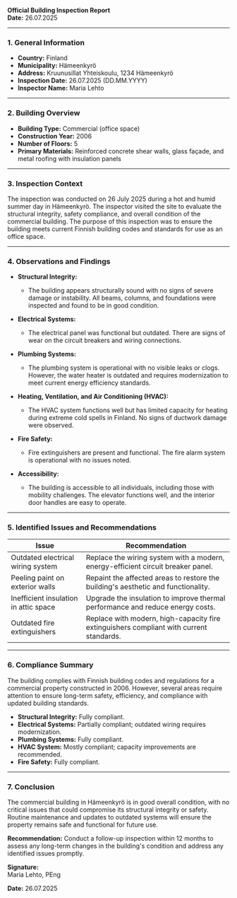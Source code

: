 

**Official Building Inspection Report**  
**Date:** 26.07.2025  

---

### **1. General Information**

- **Country:** Finland  
- **Municipality:** Hämeenkyrö  
- **Address:** Kruunusillat Yhteiskoulu, 1234 Hämeenkyrö  
- **Inspection Date:** 26.07.2025 (DD.MM.YYYY)  
- **Inspector Name:** Maria Lehto  

---

### **2. Building Overview**

- **Building Type:** Commercial (office space)  
- **Construction Year:** 2006  
- **Number of Floors:** 5  
- **Primary Materials:** Reinforced concrete shear walls, glass façade, and metal roofing with insulation panels  

---

### **3. Inspection Context**

The inspection was conducted on 26 July 2025 during a hot and humid summer day in Hämeenkyrö. The inspector visited the site to evaluate the structural integrity, safety compliance, and overall condition of the commercial building. The purpose of this inspection was to ensure the building meets current Finnish building codes and standards for use as an office space.

---

### **4. Observations and Findings**

- **Structural Integrity:**  
  - The building appears structurally sound with no signs of severe damage or instability. All beams, columns, and foundations were inspected and found to be in good condition.  

- **Electrical Systems:**  
  - The electrical panel was functional but outdated. There are signs of wear on the circuit breakers and wiring connections.  

- **Plumbing Systems:**  
  - The plumbing system is operational with no visible leaks or clogs. However, the water heater is outdated and requires modernization to meet current energy efficiency standards.  

- **Heating, Ventilation, and Air Conditioning (HVAC):**  
  - The HVAC system functions well but has limited capacity for heating during extreme cold spells in Finland. No signs of ductwork damage were observed.  

- **Fire Safety:**  
  - Fire extinguishers are present and functional. The fire alarm system is operational with no issues noted.  

- **Accessibility:**  
  - The building is accessible to all individuals, including those with mobility challenges. The elevator functions well, and the interior door handles are easy to operate.  

---

### **5. Identified Issues and Recommendations**

| **Issue**                                                                 | **Recommendation**                                                                 |
|--------------------------------------------------------------------------|-----------------------------------------------------------------------------------|
| Outdated electrical wiring system                                         | Replace the wiring system with a modern, energy-efficient circuit breaker panel.    |
| Peeling paint on exterior walls                                           | Repaint the affected areas to restore the building's aesthetic and functionality.  |
| Inefficient insulation in attic space                                       | Upgrade the insulation to improve thermal performance and reduce energy costs.     |
| Outdated fire extinguishers                                               | Replace with modern, high-capacity fire extinguishers compliant with current standards. |

---

### **6. Compliance Summary**

The building complies with Finnish building codes and regulations for a commercial property constructed in 2006. However, several areas require attention to ensure long-term safety, efficiency, and compliance with updated building standards.

- **Structural Integrity:** Fully compliant.  
- **Electrical Systems:** Partially compliant; outdated wiring requires modernization.  
- **Plumbing Systems:** Fully compliant.  
- **HVAC System:** Mostly compliant; capacity improvements are recommended.  
- **Fire Safety:** Fully compliant.  

---

### **7. Conclusion**

The commercial building in Hämeenkyrö is in good overall condition, with no critical issues that could compromise its structural integrity or safety. Routine maintenance and updates to outdated systems will ensure the property remains safe and functional for future use.

**Recommendation:** Conduct a follow-up inspection within 12 months to assess any long-term changes in the building's condition and address any identified issues promptly.

**Signature:**  
Maria Lehto, PEng  

**Date:** 26.07.2025